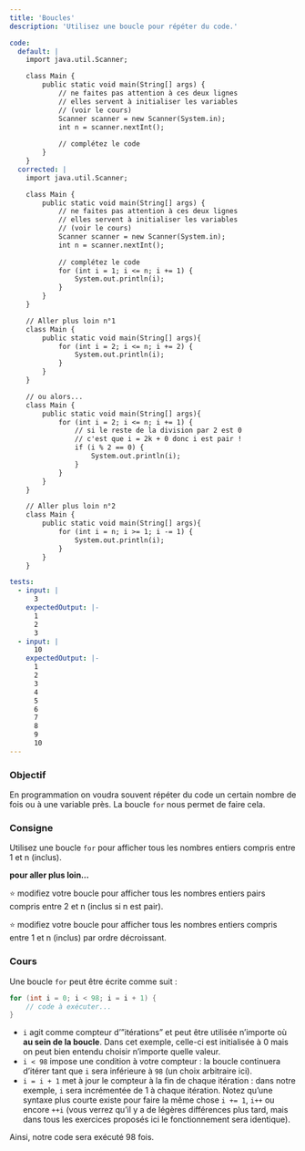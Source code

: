 ```yaml
---
title: 'Boucles'
description: 'Utilisez une boucle pour répéter du code.'

code:
  default: |
    import java.util.Scanner;

    class Main {
        public static void main(String[] args) {
            // ne faites pas attention à ces deux lignes
            // elles servent à initialiser les variables
            // (voir le cours)
            Scanner scanner = new Scanner(System.in);
            int n = scanner.nextInt();
            
            // complétez le code
        }
    }
  corrected: |
    import java.util.Scanner;

    class Main {
        public static void main(String[] args) {
            // ne faites pas attention à ces deux lignes
            // elles servent à initialiser les variables
            // (voir le cours)
            Scanner scanner = new Scanner(System.in);
            int n = scanner.nextInt();
            
            // complétez le code
            for (int i = 1; i <= n; i += 1) {
                System.out.println(i);
            }
        }
    }

    // Aller plus loin n°1
    class Main {
        public static void main(String[] args){
            for (int i = 2; i <= n; i += 2) {
                System.out.println(i);
            }
        }
    }

    // ou alors... 
    class Main {
        public static void main(String[] args){
            for (int i = 2; i <= n; i += 1) {
                // si le reste de la division par 2 est 0
                // c'est que i = 2k + 0 donc i est pair !
                if (i % 2 == 0) {
                    System.out.println(i);
                }
            }
        }
    }

    // Aller plus loin n°2
    class Main {
        public static void main(String[] args){
            for (int i = n; i >= 1; i -= 1) {
                System.out.println(i);
            }
        }
    }

tests:
  - input: |
      3
    expectedOutput: |-
      1
      2
      3
  - input: |
      10
    expectedOutput: |-
      1
      2
      3
      4
      5
      6
      7
      8
      9
      10
---
```


### Objectif

En programmation on voudra souvent répéter du code un certain nombre de fois ou à une variable près. La boucle `for` nous permet de faire cela.

### Consigne

Utilisez une boucle `for` pour afficher tous les nombres entiers compris entre 1 et n (inclus).

**pour aller plus loin…**

⭐ modifiez votre boucle pour afficher tous les nombres entiers pairs compris entre 2 et n (inclus si n est pair).

⭐ modifiez votre boucle pour afficher tous les nombres entiers compris entre 1 et n (inclus) par ordre décroissant.

### Cours

Une boucle `for` peut être écrite comme suit :

```java
for (int i = 0; i < 98; i = i + 1) {
	// code à exécuter...
}
```

- `i` agit comme compteur d’”itérations” et peut être utilisée n’importe où **au sein de la boucle**. Dans cet exemple, celle-ci est initialisée à 0 mais on peut bien entendu choisir n’importe quelle valeur.
- `i < 98` impose une condition à votre compteur : la boucle continuera d’itérer tant que `i` sera inférieure à `98` (un choix arbitraire ici).
- `i = i + 1` met à jour le compteur à la fin de chaque itération : dans notre exemple, `i` sera incrémentée de 1 à chaque itération. Notez qu’une syntaxe plus courte existe pour faire la même chose `i += 1`, `i++` ou encore `++i` (vous verrez qu’il y a de légères différences plus tard, mais dans tous les exercices proposés ici le fonctionnement sera identique).

Ainsi, notre code sera exécuté 98 fois.
